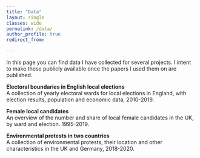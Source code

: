 ```yaml
---
title: "Data"
layout: single
classes: wide
permalink: /data/
author_profile: true
redirect_from:

---
```


In this page you can find data I have collected for several projects. I intent to make these publicly available once the papers I used them on are published.  
  
**Electoral boundaries in English local elections**    
    A collection of yearly electoral wards for local elections in England, with election results, population and economic data, 2010-2019.
    
      
**Female local candidates**  
    An overview of the number and share of local female candidates in the UK, by ward and election. 1995-2019.  
      
      
**Environmental protests in two countries**  
    A collection of environmental protests, their location and other characteristics in the UK and Germany, 2018-2020.
  
